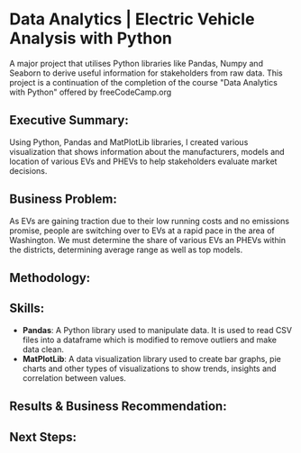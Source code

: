 # Data Analytics | Electric Vehicle Analysis with Python
A major project that utilises Python libraries like Pandas, Numpy and Seaborn to derive useful information for stakeholders from raw data. This project is a continuation of the completion of the course "Data Analytics with Python" offered by freeCodeCamp.org

## Executive Summary:
Using Python, Pandas and MatPlotLib libraries, I created various visualization that shows information about the manufacturers, models and location of various EVs and PHEVs to help stakeholders evaluate market decisions.

## Business Problem:
As EVs are gaining traction due to their low running costs and no emissions promise, people are switching over to EVs at a rapid pace in the area of Washington. We must determine the share of various EVs an PHEVs within the districts, determining average range as well as top models.

## Methodology:


## Skills:
- **Pandas**: A Python library used to manipulate data. It is used to read CSV files into a dataframe which is modified to remove outliers and make data clean.
- **MatPlotLib**: A data visualization library used to create bar graphs, pie charts and other types of visualizations to show trends, insights and correlation between values.

## Results & Business Recommendation:


## Next Steps:
